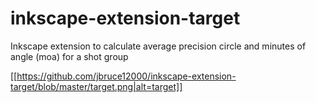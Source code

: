 # inkscape-extension-target
Inkscape extension to calculate average precision circle and minutes of angle (moa) for a shot group

[[https://github.com/jbruce12000/inkscape-extension-target/blob/master/target.png|alt=target]]
